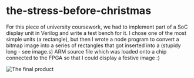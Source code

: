# the-stress-before-christmas
For this piece of university coursework, we had to implement part of a SoC display unit in Verilog and write a test
bench for it. I chose one of the most simple units (a rectangle), but then I wrote a node program to convert a bitmap image into a series of rectangles that got inserted into a (stupidy long - see image.s) ARM source file which was loaded onto a chip connected to the FPGA so that I could display a festive image :)

![The final product](https://github.com/waltomatt/the-stress-before-christmas/blob/master/final-product.JPG?raw=true)

